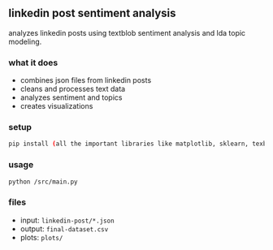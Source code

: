 ## linkedin post sentiment analysis

analyzes linkedin posts using textblob sentiment analysis and lda topic modeling.

### what it does
- combines json files from linkedin posts
- cleans and processes text data
- analyzes sentiment and topics
- creates visualizations

### setup
```bash
pip install (all the important libraries like matplotlib, sklearn, texblob, nltk, seaborn, etc)
```

### usage
```bash
python /src/main.py
```

### files
- input: `linkedin-post/*.json`
- output: `final-dataset.csv`
- plots: `plots/`